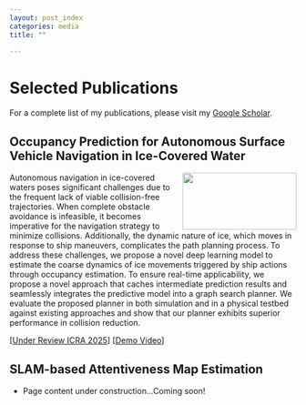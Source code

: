 ```yaml
---
layout: post_index
categories: media
title: ""

---
```


# Selected Publications
For a complete list of my publications, please visit my [Google Scholar](https://scholar.google.ca/citations?user=8zyHdjoAAAAJ&hl=en&oi=ao).


## Occupancy Prediction for Autonomous Surface Vehicle Navigation in Ice-Covered Water
<img style="float: right; padding-left:20px;" src="/assets/hardware_figure.jpg" width="200" height="100">

Autonomous navigation in ice-covered waters poses significant challenges due to the frequent lack of viable collision-free trajectories. When complete obstacle avoidance is infeasible, it becomes imperative for the navigation strategy to minimize collisions. Additionally, the dynamic nature of ice, which moves in response to ship maneuvers, complicates the path planning process. To address these challenges, we propose a novel deep learning model to estimate the coarse dynamics of ice movements triggered by ship actions through occupancy estimation. To ensure real-time applicability, we propose a novel approach that caches intermediate prediction results and seamlessly integrates the predictive model into a graph search planner. We evaluate the proposed planner in both simulation and in a physical testbed against existing approaches and show that our planner exhibits superior performance in collision reduction. 

[[Under Review ICRA 2025](https://ieeexplore.ieee.org/abstract/document/10400830)] [[Demo Video](https://drive.google.com/file/d/1FZqU1ECDhD2d93hmC90mmE7PjuCymzC-/view?usp=sharing)]

## SLAM-based Attentiveness Map Estimation

* Page content under construction...Coming soon!

